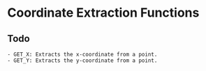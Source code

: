 # Coordinate Extraction Functions
## Todo
    - GET_X: Extracts the x-coordinate from a point.
    - GET_Y: Extracts the y-coordinate from a point.

